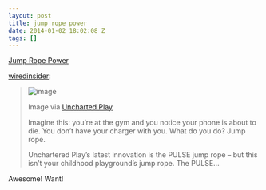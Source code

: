 ```yaml
---
layout: post
title: jump rope power
date: 2014-01-02 18:02:08 Z
tags: []
---
```

[Jump Rope Power](http://wiredinsider.tumblr.com/post/71415315279/jump-rope-power)

[wiredinsider](http://wiredinsider.tumblr.com/post/71415315279/jump-rope-power):

> ![image](https://66.media.tumblr.com/92e58812e6d5925454d601d3f53f0ca2/tumblr_inline_pk9qkfUgVN1snpcgy_540.png)
> 
> Image via [Uncharted Play](http://www.unchartedplay.com/new-products2/pulse-beta-limited-edition)
> 
> Imagine this: you’re at the gym and you notice your phone is about to die. You don’t have your charger with you. What do you do? Jump rope.
> 
> Unchartered Play’s latest innovation is the PULSE jump rope – but this isn’t your childhood playground’s jump rope. The PULSE…

Awesome! Want!
